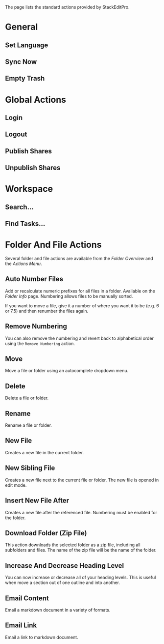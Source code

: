 The page lists the standard actions provided by StackEditPro.

# General
## Set Language
## Sync Now
## Empty Trash

# Global Actions
## Login
## Logout


## Publish Shares
## Unpublish Shares

# Workspace
## Search...
## Find Tasks...
# Folder And File Actions
Several folder and file actions are available from the *Folder Overview* and the *Actions Menu*.

## Auto Number Files
Add or recalculate numeric prefixes for all files in a folder.  Available on the *Folder Info* page.
Numbering allows files to be manually sorted.

If you want to move a file, give it a number of where you want it to be (e.g. 6 or 7.5) and then renumber the files again.

## Remove Numbering
You can also remove the numbering and revert back to alphabetical order using the `Remove Numbering` action.

## Move
Move a file or folder using an autocomplete dropdown menu.
## Delete
Delete a file or folder.
## Rename
Rename a file or folder.
## New File
Creates a new file in the current folder.
## New Sibling File
Creates a new file next to the current file or folder.  The new file is opened in edit mode.
## Insert New File After
Creates a new file after the referenced file.  Numbering must be enabled for the folder.
## Download Folder (Zip File)
This action downloads the selected folder as a zip file, including all subfolders and files.  The name of the zip file will be the name of the folder.
## Increase And Decrease Heading Level
You can now increase or decrease all of your heading levels.  This is useful when move a section out of one outline and into another.
## Email Content
Email a markdown document in a variety of formats.
## Email Link
Email a link to markdown document.

<!--stackedit_data:
eyJoaXN0b3J5IjpbLTk5OTA0OTM0NSw0OTI2NzQyMjAsNTgxND
k0ODUsMTI3MTg2Nzc4Miw0MjMwMDU3MDgsOTU5MzAzNTc1LDQ1
NTk4NjU4NV19
-->
